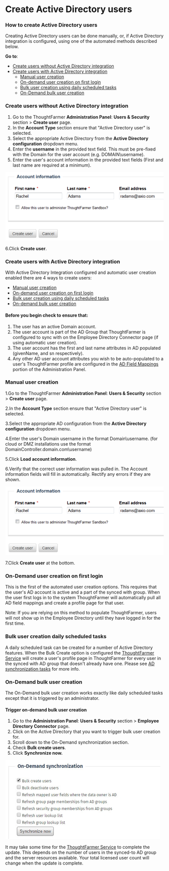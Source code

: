 # Create Active Directory users



### How to create Active Directory users

Creating Active Directory users can be done manually, or, if Active Directory integration is configured, using one of the automated methods described below.

**Go to**:

* [Create users without Active Directory integration](create-active-directory-users.md)
* [Create users with Active Directory integration](create-active-directory-users.md)
  * [Manual user creation](create-active-directory-users.md)
  * [On-demand user creation on first login](create-active-directory-users.md)
  * [Bulk user creation using daily scheduled tasks](create-active-directory-users.md)
  * [On-Demand bulk user creation](create-active-directory-users.md)

###  Create users without Active Directory integration <a id="section1"></a>

1. Go to the ThoughtFarmer **Administration Panel**: **Users & Security** section &gt; **Create user** page.
2. In the **Account Type** section ensure that "Active Directory user" is selected.
3. Select the appropriate Active Directory from the **Active Directory configuration** dropdown menu.
4. Enter the **username** in the provided text field. This must be pre-fixed with the Domain for the user account \(e.g. DOMAIN\username\).
5. Enter the user's account information in the provided text fields \(First and last name are required at a minimum\).  

![](../../../.gitbook/assets/1%20%28112%29.png)



6.Click **Create user**.

### Create users with Active Directory integration <a id="section2"></a>

With Active Directory Integration configured and automatic user creation enabled there are 4 ways to create users:

* [Manual user creation](create-active-directory-users.md)
* [On-demand user creation on first login](create-active-directory-users.md)
* [Bulk user creation using daily scheduled tasks](create-active-directory-users.md)
* [On-demand bulk user creation](create-active-directory-users.md)

#### Before you begin check to ensure that:

1. The user has an active Domain account.
2. The user account is part of the AD Group that ThoughtFarmer is configured to sync with on the Employee Directory Connector page \(if using automatic user creation\).
3. The user account has the first and last name attributes in AD populated \(givenName, and sn respectively\).
4. Any other AD user account attributes you wish to be auto-populated to a user's ThoughtFarmer profile are configured in the [AD Field Mappings](../../activity-directory-integration/active-directory-field-mappings/) portion of the Administration Panel.

### Manual user creation <a id="section2a"></a>

1.Go to the ThoughtFarmer **Administration Panel**: **Users & Security** section &gt; **Create user** page.

2.In the **Account Type** section ensure that "Active Directory user" is selected.

3.Select the appropriate AD configuration from the **Active Directory configuration** dropdown menu.

4.Enter the user's Domain username in the format Domain\username. \(for cloud or DMZ installations use the format DomainController.domain.com\username\)

5.Click **Load account information**.

6.Verify that the correct user information was pulled in. The Account information fields will fill in automatically. Rectify any errors if they are shown.

![](../../../.gitbook/assets/1%20%28103%29.png)



7.Click **Create user** at the bottom.

### On-Demand user creation on first login <a id="section2b"></a>

This is the first of the automated user creation options. This requires that the user's AD account is active and a part of the synced with group. When the user first logs in to the system ThoughtFarmer will automatically pull all AD field mappings and create a profile page for that user.

Note: If you are relying on this method to populate ThoughtFarmer, users will not show up in the Employee Directory until they have logged in for the first time.

### Bulk user creation daily scheduled tasks <a id="section2c"></a>

A daily scheduled task can be created for a number of Active Directory features. When the Bulk Create option is configured the [ThoughtFarmer Service](../../behind-the-scenes/thoughtfarmer-service.md) will create a user's profile page in ThoughtFarmer for every user in the synced with AD group that doesn't already have one. Please see [AD synchronization tasks](../../activity-directory-integration/active-directory-synchronization-tasks.md) for more info.

### On-Demand bulk user creation <a id="section2d"></a>

The On-Demand bulk user creation works exactly like daily scheduled tasks except that it is triggered by an administrator.

#### Trigger on-demand bulk user creation

1. Go to the **Administration Panel**: **Users & Security** section &gt; **Employee Directory Connector** page.
2. Click on the Active Directory that you want to trigger bulk user creation for.
3. Scroll down to the On-Demand synchronization section.
4. Check **Bulk create users**.
5. Click **Synchronize now.**

![](../../../.gitbook/assets/2%20%2861%29.jpg)

It may take some time for the [ThoughtFarmer Service](../../behind-the-scenes/thoughtfarmer-service.md) to complete the update. This depends on the number of users in the synced-to AD group and the server resources available. Your total licensed user count will change when the update is complete.

